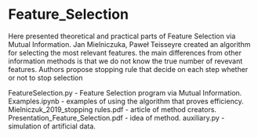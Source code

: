 # Feature_Selection

Here presented theoretical and practical parts of Feature Selection via Mutual Information. Jan Mielniczuka, Paweł Teisseyre created an 
algorithm for selecting the most relevant features. the main differences from other information methods is that we do not know the true number 
of revevant features. Authors propose stopping rule that decide on each step whether or not to stop selection

FeatureSelection.py - Feature Selection program via Mutual Information.
Examples.ipynb - examples of using the algorithm that proves efficiency.
Mielniczuk_2019_stopping rules.pdf - article of method creators.   
Presentation_Feature_Selection.pdf - idea of method.
auxiliary.py - simulation of artificial data.
